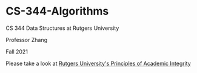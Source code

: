 # CS-344-Algorithms

CS 344 Data Structures at Rutgers University 

Professor Zhang 

Fall 2021

Please take a look at [Rutgers University's Principles of Academic Integrity](http://academicintegrity.rutgers.edu)
